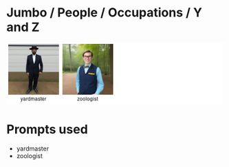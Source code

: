 # Jumbo / People / Occupations / Y and Z

![Jumbo / People / Occupations / Y and Z Stable Diffusion prompt examples](montage.png 'Jumbo / People / Occupations / Y and Z Stable Diffusion prompt examples')

# Prompts used
- yardmaster
- zoologist


